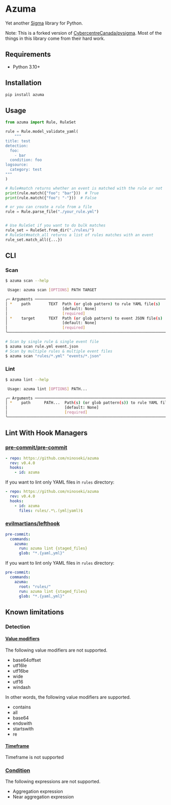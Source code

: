# Azuma

Yet another [Sigma](https://github.com/SigmaHQ/sigma) library for Python.

Note: This is a forked version of [CybercentreCanada/pysigma](https://github.com/CybercentreCanada/pysigma). Most of the things in this library come from their hard work.

## Requirements

- Python 3.10+

## Installation

```bash
pip install azuma
```

## Usage

```py
from azuma import Rule, RuleSet

rule = Rule.model_validate_yaml(
    """
title: test
detection:
  foo:
    - bar
  condition: foo
logsource:
  category: test
"""
)

# Rule#match returns whether an event is matched with the rule or not
print(rule.match({"foo": "bar"}))  # True
print(rule.match({"foo": "-"}))  # False

# or you can create a rule from a file
rule = Rule.parse_file("./your_rule.yml")


# Use RuleSet if you want to do bulk matches
rule_set = RuleSet.from_dir("./rules/")
# RuleSet#match_all returns a list of rules matches with an event
rule_set.match_all({...})
```

## CLI

### Scan

```bash
$ azuma scan --help

 Usage: azuma scan [OPTIONS] PATH TARGET

╭─ Arguments ──────────────────────────────────────────────────────────────────╮
│ *    path        TEXT  Path (or glob pattern) to rule YAML file(s)           │
│                        [default: None]                                       │
│                        [required]                                            │
│ *    target      TEXT  Path (or glob pattern) to event JSON file(s)          │
│                        [default: None]                                       │
│                        [required]                                            │
╰──────────────────────────────────────────────────────────────────────────────╯
```

```bash
# Scan by single rule & single event file
$ azuma scan rule.yml event.json
# Scan by multiple rules & multiple event files
$ azuma scan "rules/*.yml" "events/*.json"
```

### Lint

```bash
$ azuma lint --help

 Usage: azuma lint [OPTIONS] PATH...

╭─ Arguments ──────────────────────────────────────────────────────────────────╮
│ *    path      PATH...  Path(s) (or glob pattern(s)) to rule YAML file(s)    │
│                         [default: None]                                      │
│                         [required]                                           │
╰──────────────────────────────────────────────────────────────────────────────╯
```

## Lint With Hook Managers

### [pre-commit/pre-commit](https://github./pre-commit/pre-commit)

```yaml
- repo: https://github.com/ninoseki/azuma
  rev: v0.4.0
  hooks:
    - id: azuma
```

If you want to lint only YAML files in `rules` directory:

```yaml
- repo: https://github.com/ninoseki/azuma
  rev: v0.4.0
  hooks:
    - id: azuma
      files: rules/.*\.(yml|yaml)$
```

### [evilmartians/lefthook](https://github.com/evilmartians/lefthook)

```yaml
pre-commit:
  commands:
    azuma:
      run: azuma lint {staged_files}
      glob: "*.{yaml,yml}"
```

If you want to lint only YAML files in `rules` directory:

```yaml
pre-commit:
  commands:
    azuma:
      root: "rules/"
      run: azuma lint {staged_files}
      glob: "*.{yaml,yml}"
```

## Known limitations

### Detection

#### [Value modifiers](https://sigmahq.github.io/sigma-specification/Sigma_specification.html#value-modifiers)

The following value modifiers are not supported.

- base64offset
- utf16le
- utf16be
- wide
- utf16
- windash

In other words, the following value modifiers are supported.

- contains
- all
- base64
- endswith
- startswith
- re

#### [Timeframe](https://sigmahq.github.io/sigma-specification/Sigma_specification.html#timeframe)

Timeframe is not supported

### [Condition](https://sigmahq.github.io/sigma-specification/Sigma_specification.html#condition)

The following expressions are not supported.

- Aggregation expression
- Near aggregation expression
